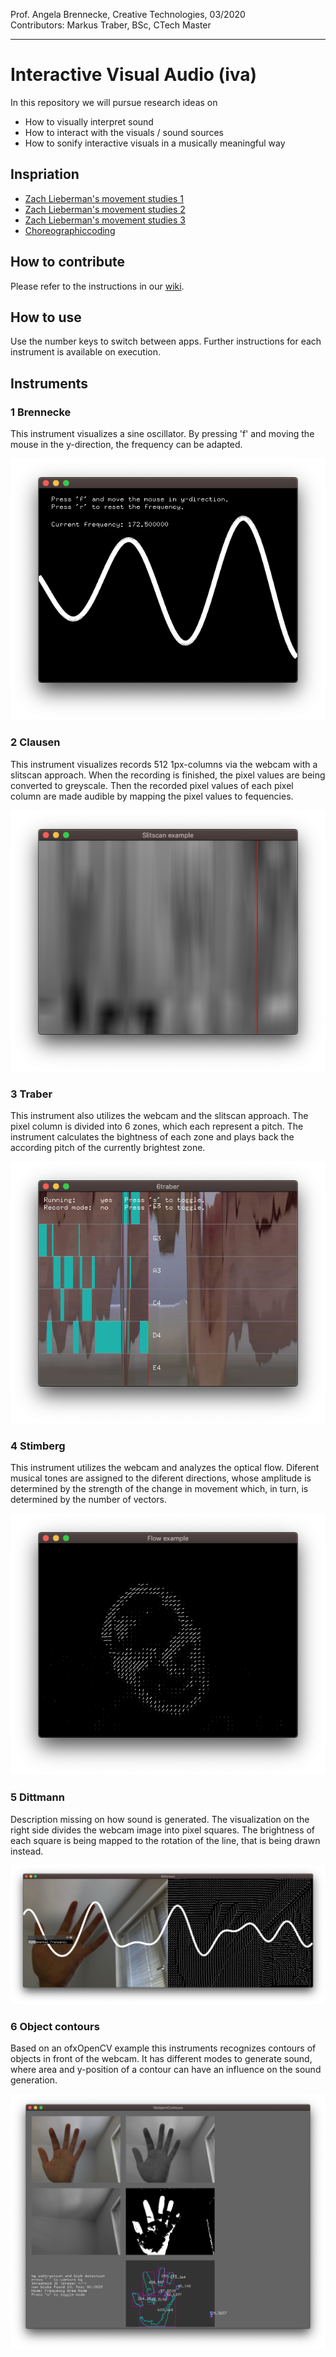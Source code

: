 <!-- ---  
title: Creative Coding II
author: Angela Brennecke
affiliation: Film University Babelsberg KONRAD WOLF
date: Summer term 20
---   -->

Prof. Angela Brennecke, Creative Technologies, 03/2020  
Contributors:  Markus Traber, BSc, CTech Master 

---

# Interactive Visual Audio (iva)

In this repository we will pursue research ideas on 

- How to visually interpret sound
- How to interact with the visuals / sound sources
- How to sonify interactive visuals in a musically meaningful way


## Inspriation

- [Zach Lieberman's movement studies 1](https://www.instagram.com/p/B-HP2juDryV/?utm_source=ig_web_copy_link)
- [Zach Lieberman's movement studies 2](https://www.instagram.com/p/B-HP2juDryV/?utm_source=ig_web_copy_link)
- [Zach Lieberman's movement studies 3](https://www.instagram.com/p/B-DGofHjWLK/?utm_source=ig_web_copy_link)
- [Choreographiccoding](http://www.choreographiccoding.org/#lab-mz-19)


## How to contribute
Please refer to the instructions in our [wiki](https://github.com/ctechfilmuniversity/research_iva/wiki#how-to-contribute-code).

## How to use
Use the number keys to switch between apps. Further instructions for each instrument is available on execution.


## Instruments

### 1 Brennecke
This instrument visualizes a sine oscillator. By pressing 'f' and moving the mouse in the y-direction, the frequency can be adapted.

![1 Brennecke](screenshots/01_brennecke.png)

### 2 Clausen
This instrument visualizes records 512 1px-columns via the webcam with a slitscan approach. When the recording is finished, the pixel values are being converted to greyscale. Then the recorded pixel values of each pixel column are made audible by mapping the pixel values to fequencies.

![2 Clausen](screenshots/02_clausen.png)

### 3 Traber
This instrument also utilizes the webcam and the slitscan approach. The pixel column is divided into 6 zones, which each represent a pitch. The instrument calculates the bightness of each zone and plays back the according pitch of the currently brightest zone.

![3 Traber](screenshots/03_traber.png)

### 4 Stimberg
This instrument utilizes the webcam and analyzes the optical flow. Diferent musical tones are assigned to the diferent directions, whose amplitude is determined by the strength of the change in movement which, in turn, is determined by the number of vectors.

![4 Stimberg](screenshots/04_stimberg.png)

### 5 Dittmann
Description missing on how sound is generated. The visualization on the right side divides the webcam image into pixel squares. The brightness of each square is being mapped to the rotation of the line, that is being drawn instead.

![5 Dittmann](screenshots/05_dittmann.png)

### 6 Object contours
Based on an ofxOpenCV example this instruments recognizes contours of objects in front of the webcam. It has different modes to generate sound, where area and y-position of a contour can have an influence on the sound generation.

![6 Object contours](screenshots/06_objectContours.png)